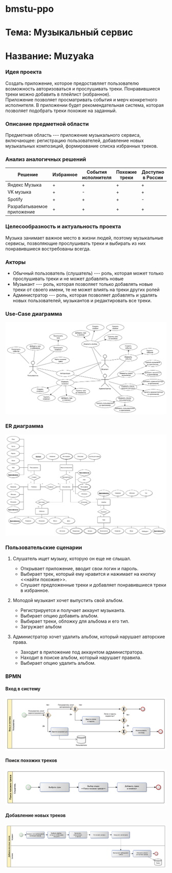 # bmstu-ppo

# Тема: Музыкальный сервис

# Название: Muzyaka

### Идея проекта
Создать приложение, которое предоставляет пользователю возможность авторизоваться и прослушивать треки.
Понравившиеся треки можно добавить в плейлист (избранное).  
Приложение позволяет просматривать события и мерч конкретного исполнителя. В приложении будет рекомендательная система, которая позволяет подобрать треки похожие на заданный.

### Описание предметной области
Предметная область --- приложение музыкального сервиса, включающее: регистрацию пользователей, добавление новых музыкальных композиций, формирование списка избранных треков.


### Анализ аналогичных решений

| Решение  | Избранное | События исполнителя | Похожие треки | Доступно в России |
|----------|----------|----------| -- | - |
| Яндекс Музыка    | +   | + | + | + |
| VK музыка    | +   | -   | + | + |
| Spotify    | +   | + | + | - |
| Разрабатываемое приложение | + | + | + | + |


### Целесообразность и актуальность проекта
Музыка занимает важное место в жизни людей, поэтому музыкальные сервисы, позволяющие прослушивать треки и выбирать из них понравившиеся востребованы всегда.

### Акторы
- Обычный пользователь (слушатель) --- роль, которая может только прослушивать треки и не может добавлять новые
- Музыкант --- роль, которая позволяет только добавлять новые треки от своего имени, те не может влиять на треки других ролей
- Администратор --- роль, которая позволяет добавлять и удалять новых пользователей, музыкантов и редактировать все треки.

### Use-Case диаграмма
![usecase](./docs/usecase.png)

### ER диаграмма
![er](./docs/er.png)

### Пользовательские сценарии

1) Слушатель ищет музыку, которую он еще не слышал.
    
    * Открывает приложение, вводит свои логин и пароль.
    * Выбирает трек, который ему нравится и нажимает на кнопку <<найти похожие>>.
    * Слушает предложенные треки и добавляет понравившиеся треки в избранное.

2) Молодой музыкант хочет выпустить свой альбом.

    * Регистрируется и получает аккаунт музыканта.
    * Выбирает опцию добавить альбом.
    * Выбирает треки, обложку для альбома и его тип.
    * Загружает альбом

3) Администратор хочет удалить альбом, который нарушает авторские права.

    * Заходит в приложение под аккаунтом администратора.
    * Находит в поиске альбом, который нарушает правила.
    * Выбирает опцию удалить альбом.


### BPMN

#### Вход в систему
![auth](./docs/auth_bpmn.png)

#### Поиск похожих треков
![same](./docs/same_bpmn.png)

#### Добавление новых треков
![add](./docs/add_bpmn.png)
